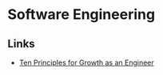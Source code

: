 
# Software Engineering

## Links

- [Ten Principles for Growth as an Engineer](https://medium.com/@daniel.heller/ten-principles-for-growth-69015e08c35b)
